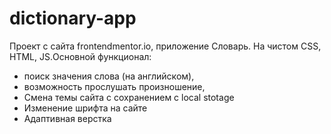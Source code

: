# dictionary-app

Проект с сайта frontendmentor.io, приложение Словарь. На чистом CSS, HTML, JS.Основной функционал:
- поиск значения слова (на английском),
- возможность прослушать произношение,
- Смена темы сайта с сохранением с local stotage
- Изменение шрифта на сайте
- Адаптивная верстка
